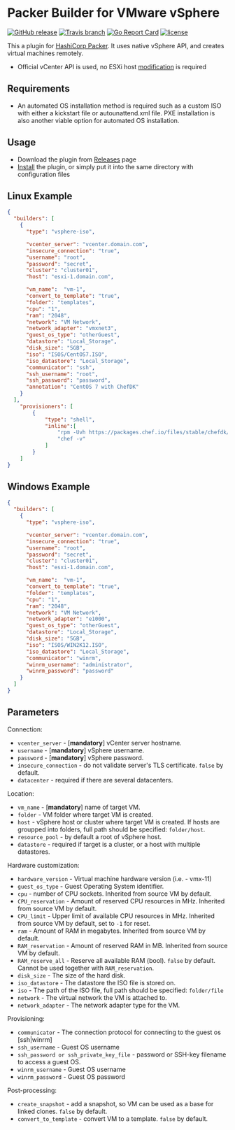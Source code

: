 # Packer Builder for VMware vSphere

[![GitHub release](https://img.shields.io/github/release/martezr/packer-builder-vsphere.svg)](https://github.com/martezr/packer-builder-vsphere/releases)
[![Travis branch](https://img.shields.io/travis/martezr/packer-builder-vsphere/master.svg)](https://travis-ci.org/martezr/packer-builder-vsphere)
[![Go Report Card](https://goreportcard.com/badge/martezr/packer-builder-vsphere)](http://goreportcard.com/report/martezr/packer-builder-vsphere)
[![license](https://img.shields.io/github/license/martezr/packer-builder-vsphere.svg)](https://github.com/martezr/packer-builder-vsphere/blob/master/LICENSE.txt)


This a plugin for [HashiCorp Packer](https://www.packer.io/). It uses native vSphere API, and creates virtual machines remotely.

- Official vCenter API is used, no ESXi host [modification](https://www.packer.io/docs/builders/vmware-iso.html#building-on-a-remote-vsphere-hypervisor) is required

## Requirements

* An automated OS installation method is required such as a custom ISO with either a kickstart file or autounattend.xml file. PXE installation is also
  another viable option for automated OS installation.

## Usage
* Download the plugin from [Releases](https://github.com/martezr/packer-builder-vsphere/releases) page
* [Install](https://www.packer.io/docs/extending/plugins.html#installing-plugins) the plugin, or simply put it into the same directory with configuration files

## Linux Example

```json
{
  "builders": [
    {
      "type": "vsphere-iso",

      "vcenter_server": "vcenter.domain.com",
      "insecure_connection": "true",
      "username": "root",
      "password": "secret",
      "cluster": "cluster01",
      "host": "esxi-1.domain.com",

      "vm_name":  "vm-1",
      "convert_to_template": "true",
      "folder": "templates",
      "cpu": "1",
      "ram": "2048",
      "network": "VM Network",
      "network_adapter": "vmxnet3",
      "guest_os_type": "otherGuest",
      "datastore": "Local_Storage",
      "disk_size": "5GB",
      "iso": "ISOS/CentOS7.ISO",
      "iso_datastore": "Local_Storage",
      "communicator": "ssh",
      "ssh_username": "root",
      "ssh_password": "password",
      "annotation": "CentOS 7 with ChefDK"
    }
  ],
    "provisioners": [
        {
            "type": "shell",
            "inline":[
                "rpm -Uvh https://packages.chef.io/files/stable/chefdk/2.4.17/el/7/chefdk-2.4.17-1.el7.x86_64.rpm",
                "chef -v"
            ]
        }
    ]
}
```

## Windows Example

```json
{
  "builders": [
    {
      "type": "vsphere-iso",

      "vcenter_server": "vcenter.domain.com",
      "insecure_connection": "true",
      "username": "root",
      "password": "secret",
      "cluster": "cluster01",
      "host": "esxi-1.domain.com",

      "vm_name":  "vm-1",
      "convert_to_template": "true",
      "folder": "templates",
      "cpu": "1",
      "ram": "2048",
      "network": "VM Network",
      "network_adapter": "e1000",
      "guest_os_type": "otherGuest",
      "datastore": "Local_Storage",
      "disk_size": "5GB",
      "iso": "ISOS/WIN2K12.ISO",
      "iso_datastore": "Local_Storage",
      "communicator": "winrm",
      "winrm_username": "administrator",
      "winrm_password": "password"
    }
  ]
}
```

## Parameters

Connection:
* `vcenter_server` - [**mandatory**] vCenter server hostname.
* `username` - [**mandatory**] vSphere username.
* `password` - [**mandatory**] vSphere password.
* `insecure_connection` - do not validate server's TLS certificate. `false` by default.
* `datacenter` - required if there are several datacenters.

Location:
* `vm_name` - [**mandatory**] name of target VM.
* `folder` - VM folder where target VM is created.
* `host` - vSphere host or cluster where target VM is created. If hosts are groupped into folders, full path should be specified: `folder/host`.
* `resource_pool` - by default a root of vSphere host.
* `datastore` - required if target is a cluster, or a host with multiple datastores.

Hardware customization:
* `hardware_version` - Virtual machine hardware version (i.e. - vmx-11)
* `guest_os_type` - Guest Operating System identifier.
* `cpu` - number of CPU sockets. Inherited from source VM by default.
* `CPU_reservation` - Amount of reserved CPU resources in MHz. Inherited from source VM by default.
* `CPU_limit` - Upper limit of available CPU resources in MHz. Inherited from source VM by default, set to `-1` for reset.
* `ram` - Amount of RAM in megabytes. Inherited from source VM by default.
* `RAM_reservation` - Amount of reserved RAM in MB. Inherited from source VM by default.
* `RAM_reserve_all` - Reserve all available RAM (bool). `false` by default. Cannot be used together with `RAM_reservation`.
* `disk_size` - The size of the hard disk.
* `iso_datastore` - The datastore the ISO file is stored on.
* `iso` - The path of the ISO file, full path should be specified: `folder/file`
* `network` - The virtual network the VM is attached to.
* `network_adapter` - The network adapter type for the VM.

Provisioning:
* `communicator` - The connection protocol for connecting to the guest os [ssh|winrm]
* `ssh_username` - Guest OS username
* `ssh_password or ssh_private_key_file` - password or SSH-key filename to access a guest OS.
* `winrm_username` - Guest OS username
* `winrm_password` - Guest OS password

Post-processing:
* `create_snapshot` - add a snapshot, so VM can be used as a base for linked clones. `false` by default.
* `convert_to_template` - convert VM to a template. `false` by default.
